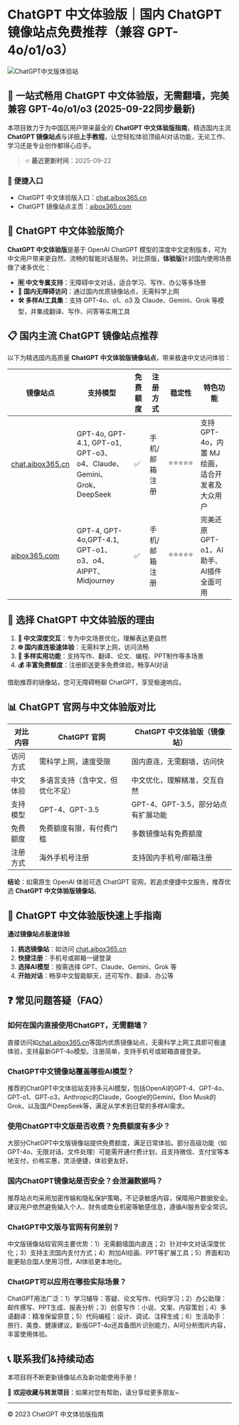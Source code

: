 # ChatGPT 中文体验版｜国内 ChatGPT 镜像站点免费推荐（兼容 GPT-4o/o1/o3）

![ChatGPT中文版体验站](https://github.com/user-attachments/assets/30cb685f-4b78-4cec-96a1-d2a599122f20)

## 📢 一站式畅用 ChatGPT 中文体验版，无需翻墙，完美兼容 GPT-4o/o1/o3  (2025-09-22同步最新)

本项目致力于为中国区用户带来最全的 **ChatGPT 中文体验版指南**，精选国内主流 **ChatGPT 镜像站点**与详细**上手教程**，让您轻松体验顶级AI对话功能，无论工作、学习还是专业创作都得心应手。

> 🔥 **最近更新时间**：2025-09-22

### 🚀 便捷入口

- ChatGPT 中文体验版入口：[chat.aibox365.cn](https://chat.aibox365.cn)
- ChatGPT 镜像站点主页：[aibox365.com](https://aibox365.com)

## 🤔 ChatGPT 中文体验版简介

**ChatGPT 中文体验版**是基于 OpenAI ChatGPT 模型的深度中文定制版本，可为中文用户带来更自然、流畅的智能对话服务。对比原版，**体验版**针对国内使用场景做了诸多优化：

- **🈶 中文专属支持**：无障碍中文对话，适合学习、写作、办公等多场景
- **🚀 国内无障碍访问**：通过国内优质镜像站点，无需科学上网
- **🛠️ 多样AI工具集**：支持 GPT-4o、o1、o3 及 Claude、Gemini、Grok 等模型，并集成翻译、写作、问答等实用工具

## 📋 国内主流 ChatGPT 镜像站点推荐

以下为精选国内高质量 **ChatGPT 中文体验版镜像站点**，带来极速中文访问体验：

| 镜像站点 | 支持模型 | 免费额度 | 注册方式 | 稳定性 | 特色功能 |
|----------|----------|----------|----------|--------|----------|
| [chat.aibox365.cn](https://chat.aibox365.cn) | GPT-4o, GPT-4.1, GPT-o1, GPT-o3、o4、Claude、Gemini、Grok、DeepSeek | ✅ | 手机/邮箱注册 | ⭐⭐⭐⭐⭐ | 支持 GPT-4o，内置 MJ 绘画，适合开发者及大众用户 |
| [aibox365.com](https://aibox365.com) | GPT-4, GPT-4o,GPT-4.1, GPT-o1、o3、o4、AIPPT、Midjourney | ✅ | 手机/邮箱注册 | ⭐⭐⭐⭐⭐ | 完美还原 GPT-o1，AI助手、AI插件全面可用 |

## 🌟 选择 ChatGPT 中文体验版的理由

1. **📝 中文深度交互**：专为中文场景优化，理解表达更自然
2. **🌐 国内直连极速体验**：无需科学上网，访问流畅
3. **🎯 多样实用功能**：支持写作、翻译、论文、编程、PPT制作等多场景
4. **💰 丰富免费额度**：注册即送更多免费体验，畅享AI对话

借助推荐的镜像站，您可无障碍畅聊 ChatGPT，享受极速响应。

## 📊 ChatGPT 官网与中文体验版对比

| 对比内容 | ChatGPT 官网 | ChatGPT 中文体验版（镜像站） |
|----------|--------------|------------------------------|
| 访问方式 | 需科学上网，速度受限 | 国内直连，无需翻墙，访问快 |
| 中文体验 | 多语言支持（含中文，但优化不足） | 中文优化，理解精准，交互自然 |
| 支持模型 | GPT-4、GPT-3.5 | GPT-4、GPT-3.5，部分站点有扩展功能 |
| 免费额度 | 免费额度有限，有付费门槛 | 多数镜像站有免费额度 |
| 注册方式 | 海外手机号注册 | 支持国内手机号/邮箱注册 |

**结论**：如需原生 OpenAI 体验可选 ChatGPT 官网，若追求便捷中文服务，推荐优选 **ChatGPT 中文体验版镜像站**。

## 📝 ChatGPT 中文体验版快速上手指南

**通过镜像站点极速体验**

1. **挑选镜像站**：如访问 [chat.aibox365.cn](https://chat.aibox365.cn)
2. **快捷注册**：手机号或邮箱一键登录
3. **选择AI模型**：按需选择 GPT、Claude、Gemini、Grok 等
4. **开始对话**：畅享中文智能聊天，还可写作、翻译、办公等

## ❓ 常见问题答疑（FAQ）

### 如何在国内直接使用ChatGPT，无需翻墙？

直接访问如[chat.aibox365.cn](https://chat.aibox365.cn)等国内优质镜像站点，无需科学上网工具即可极速体验，支持最新GPT-4o模型。注册简单，支持手机号或邮箱直接登录。

### ChatGPT中文镜像站覆盖哪些AI模型？

推荐的ChatGPT中文体验站支持多元AI模型，包括OpenAI的GPT-4、GPT-4o、GPT-o1、GPT-o3，Anthropic的Claude，Google的Gemini，Elon Musk的Grok，以及国产DeepSeek等，满足从学术到日常的多样AI需求。

### 使用ChatGPT中文版是否收费？免费额度有多少？

大部分ChatGPT中文版镜像站提供免费额度，满足日常体验。部分高级功能（如GPT-4o、无限对话、文件处理）可能需开通付费计划，且支持微信、支付宝等本地支付，价格实惠，灵活便捷，体验更友好。

### 国内ChatGPT镜像站是否安全？会泄漏数据吗？

推荐站点均采用加密传输和隐私保护策略，不记录敏感内容，保障用户数据安全。建议用户依然避免输入个人、财务或商业机密等敏感信息，遵循AI服务安全常识。

### ChatGPT中文版与官网有何差别？

中文版镜像站较官网主要优势：1）无需翻墙国内直连；2）针对中文对话深度优化；3）支持主流国内支付方式；4）附加AI绘画、PPT等扩展工具；5）界面和功能更贴合国人使用习惯，AI体验更本地化。

### ChatGPT可以应用在哪些实际场景？

ChatGPT用法广泛：1）学习辅导：答疑、论文写作、代码学习；2）办公助理：邮件撰写、PPT生成、报表分析；3）创意写作：小说、文案、内容策划；4）多语翻译：精准保留原意；5）代码编程：设计、调试、注释生成；6）生活助手：旅行、美食、健康建议。新版GPT-4o还具备图片识别能力，AI可分析图片内容，丰富使用体验。

## 📞 联系我们&持续动态

本项目将不断更新镜像站点及新功能使用手册！

🌟 **欢迎收藏与转发项目**：如果对您有帮助，请分享给更多朋友~

---

© 2023 ChatGPT 中文体验版指南

